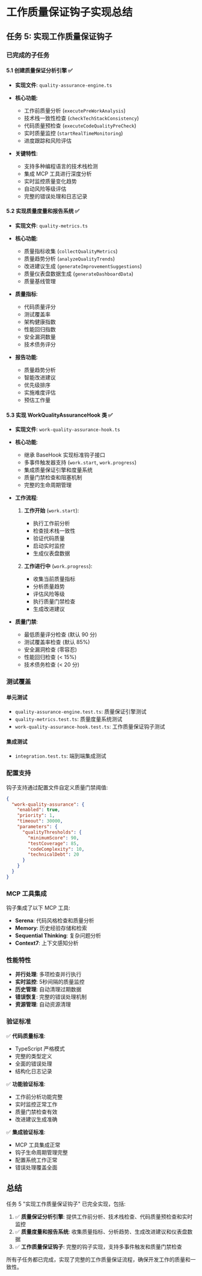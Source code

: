 # 工作质量保证钩子实现总结

## 任务 5: 实现工作质量保证钩子

### 已完成的子任务

#### 5.1 创建质量保证分析引擎 ✅
- **实现文件**: `quality-assurance-engine.ts`
- **核心功能**:
  - 工作前质量分析 (`executePreWorkAnalysis`)
  - 技术栈一致性检查 (`checkTechStackConsistency`)
  - 代码质量预检查 (`executeCodeQualityPreCheck`)
  - 实时质量监控 (`startRealTimeMonitoring`)
  - 进度跟踪和风险评估

- **关键特性**:
  - 支持多种编程语言的技术栈检测
  - 集成 MCP 工具进行深度分析
  - 实时监控质量变化趋势
  - 自动风险等级评估
  - 完整的错误处理和日志记录

#### 5.2 实现质量度量和报告系统 ✅
- **实现文件**: `quality-metrics.ts`
- **核心功能**:
  - 质量指标收集 (`collectQualityMetrics`)
  - 质量趋势分析 (`analyzeQualityTrends`)
  - 改进建议生成 (`generateImprovementSuggestions`)
  - 质量仪表盘数据生成 (`generateDashboardData`)
  - 质量基线管理

- **质量指标**:
  - 代码质量评分
  - 测试覆盖率
  - 架构健康指数
  - 性能回归指数
  - 安全漏洞数量
  - 技术债务评分

- **报告功能**:
  - 质量趋势分析
  - 智能改进建议
  - 优先级排序
  - 实施难度评估
  - 预估工作量

#### 5.3 实现 WorkQualityAssuranceHook 类 ✅
- **实现文件**: `work-quality-assurance-hook.ts`
- **核心功能**:
  - 继承 BaseHook 实现标准钩子接口
  - 多事件触发器支持 (`work.start`, `work.progress`)
  - 集成质量保证引擎和度量系统
  - 质量门禁检查和阻塞机制
  - 完整的生命周期管理

- **工作流程**:
  1. **工作开始** (`work.start`):
     - 执行工作前分析
     - 检查技术栈一致性
     - 验证代码质量
     - 启动实时监控
     - 生成仪表盘数据

  2. **工作进行中** (`work.progress`):
     - 收集当前质量指标
     - 分析质量趋势
     - 评估风险等级
     - 执行质量门禁检查
     - 生成改进建议

- **质量门禁**:
  - 最低质量评分检查 (默认 90 分)
  - 测试覆盖率检查 (默认 85%)
  - 安全漏洞检查 (零容忍)
  - 性能回归检查 (< 15%)
  - 技术债务检查 (< 20 分)

### 测试覆盖

#### 单元测试
- `quality-assurance-engine.test.ts`: 质量保证引擎测试
- `quality-metrics.test.ts`: 质量度量系统测试
- `work-quality-assurance-hook.test.ts`: 工作质量保证钩子测试

#### 集成测试
- `integration.test.ts`: 端到端集成测试

### 配置支持

钩子支持通过配置文件自定义质量门禁阈值:

```json
{
  "work-quality-assurance": {
    "enabled": true,
    "priority": 1,
    "timeout": 30000,
    "parameters": {
      "qualityThresholds": {
        "minimumScore": 90,
        "testCoverage": 85,
        "codeComplexity": 10,
        "technicalDebt": 20
      }
    }
  }
}
```

### MCP 工具集成

钩子集成了以下 MCP 工具:
- **Serena**: 代码风格检查和质量分析
- **Memory**: 历史经验存储和检索
- **Sequential Thinking**: 复杂问题分析
- **Context7**: 上下文感知分析

### 性能特性

- **并行处理**: 多项检查并行执行
- **实时监控**: 5秒间隔的质量监控
- **历史管理**: 自动清理过期数据
- **错误恢复**: 完整的错误处理机制
- **资源管理**: 自动资源清理

### 验证标准

✅ **代码质量标准**:
- TypeScript 严格模式
- 完整的类型定义
- 全面的错误处理
- 结构化日志记录

✅ **功能验证标准**:
- 工作前分析功能完整
- 实时监控正常工作
- 质量门禁检查有效
- 改进建议生成准确

✅ **集成验证标准**:
- MCP 工具集成正常
- 钩子生命周期管理完整
- 配置系统工作正常
- 错误处理覆盖全面

## 总结

任务 5 "实现工作质量保证钩子" 已完全实现，包括:

1. ✅ **质量保证分析引擎**: 提供工作前分析、技术栈检查、代码质量预检查和实时监控
2. ✅ **质量度量和报告系统**: 收集质量指标、分析趋势、生成改进建议和仪表盘数据
3. ✅ **工作质量保证钩子**: 完整的钩子实现，支持多事件触发和质量门禁检查

所有子任务都已完成，实现了完整的工作质量保证流程，确保开发工作的质量和一致性。